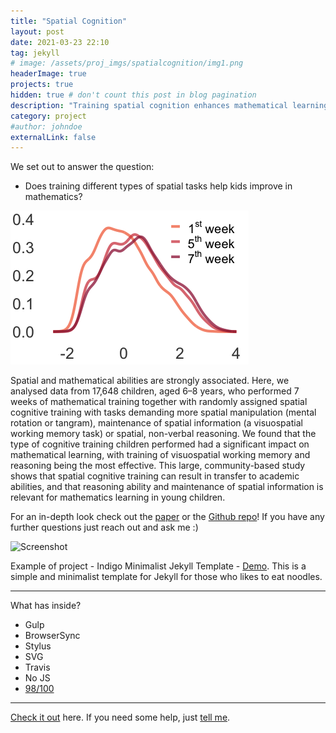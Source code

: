 ```yaml
---
title: "Spatial Cognition"
layout: post
date: 2021-03-23 22:10
tag: jekyll
# image: /assets/proj_imgs/spatialcognition/img1.png
headerImage: true
projects: true
hidden: true # don't count this post in blog pagination
description: "Training spatial cognition enhances mathematical learning in a randomized study of 17,000 children"
category: project
#author: johndoe
externalLink: false
---
```


We set out to answer the question:

 - Does training different types of spatial tasks help kids improve in mathematics?

 ![improvemetn](/assets/proj_imgs/spatialcognition/img1.png)

Spatial and mathematical abilities are strongly associated. Here, we analysed data from 17,648 children, aged 6–8 years, who performed 7 weeks of mathematical training together with randomly assigned spatial cognitive training with tasks demanding more spatial manipulation (mental rotation or tangram), maintenance of spatial information (a visuospatial working memory task) or spatial, non-verbal reasoning. We found that the type of cognitive training children performed had a significant impact on mathematical learning, with training of visuospatial working memory and reasoning being the most effective. This large, community-based study shows that spatial cognitive training can result in transfer to academic abilities, and that reasoning ability and maintenance of spatial information is relevant for mathematics learning in young children.

For an in-depth look check out the [paper](https://rdcu.be/ck9fP) or the [Github repo](https://github.com/njudd/spatialcognition)! If you have any further questions just reach out and ask me :)




![Screenshot](https://raw.githubusercontent.com/sergiokopplin/indigo/gh-pages/assets/screen-shot.png)

Example of project - Indigo Minimalist Jekyll Template - [Demo](https://sergiokopplin.github.io/indigo/). This is a simple and minimalist template for Jekyll for those who likes to eat noodles.

---

What has inside?

- Gulp
- BrowserSync
- Stylus
- SVG
- Travis
- No JS
- [98/100](https://developers.google.com/speed/pagespeed/insights/?url=http%3A%2F%2Fsergiokopplin.github.io%2Findigo%2F)

---

[Check it out](https://sergiokopplin.github.io/indigo/) here.
If you need some help, just [tell me](https://github.com/sergiokopplin/indigo/issues).
